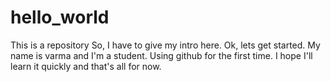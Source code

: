 # hello_world
This is a repository
So, I have to give my intro here. Ok, lets get started. My name is varma and I'm a student. Using github for the first time. I hope I'll learn it quickly and that's all for now.
